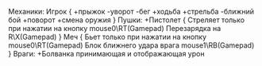 
Механики:
Игрок
{
+прыжок
-уворот
-бег
+ходьба
+стрельба
-ближний бой
+поворот
+смена оружия
}
Пушки:
+Пистолет
{
Стреляет только при нажатии на кнопку mouse0\RT(Gamepad)
Перезарядка на R\X(Gamepad)
}
Меч
{
Бьет только при нажатии на кнопку mouse0\RT(Gamepad)
Блок ближнего удара врага mouse1\RB(Gamepad)
}
Враги:
+Болванка принимающая и отображающая урон
